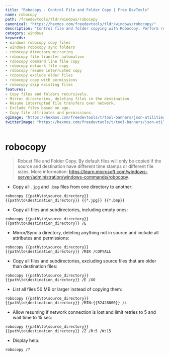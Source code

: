```yaml
---
title: "Robocopy - Control File and Folder Copy | Free DevTools"
name: robocopy
path: /freedevtools/tldr/windows/robocopy
canonical: "https://hexmos.com/freedevtools/tldr/windows/robocopy/"
description: "Control file and folder copying with Robocopy. Perform robust file transfers with advanced options for syncing and mirroring directories. Free online tool, no registration required."
category: windows
keywords:
- windows robocopy copy files
- windows robocopy sync folders
- robocopy directory mirroring
- robocopy file transfer automation
- robocopy command line file copy
- robocopy network file copy
- robocopy resume interrupted copy
- robocopy exclude older files
- robocopy copy with permissions
- robocopy skip existing files
features:
- Copy files and folders recursively.
- Mirror directories, deleting files in the destination.
- Resume interrupted file transfers over network.
- Exclude files based on age.
- Copy file attributes and permissions.
ogImage: "https://hexmos.com/freedevtools/t/tool-banners/json-utilities-banner.png"
twitterImage: "https://hexmos.com/freedevtools/t/tool-banners/json-utilities-banner.png"
---
```


# robocopy

> Robust File and Folder Copy.
> By default files will only be copied if the source and destination have different time stamps or different file sizes.
> More information: <https://learn.microsoft.com/windows-server/administration/windows-commands/robocopy>.

- Copy all `.jpg` and `.bmp` files from one directory to another:

`robocopy {{path\to\source_directory}} {{path\to\destination_directory}} {{*.jpg}} {{*.bmp}}`

- Copy all files and subdirectories, including empty ones:

`robocopy {{path\to\source_directory}} {{path\to\destination_directory}} /E`

- Mirror/Sync a directory, deleting anything not in source and include all attributes and permissions:

`robocopy {{path\to\source_directory}} {{path\to\destination_directory}} /MIR /COPYALL`

- Copy all files and subdirectories, excluding source files that are older than destination files:

`robocopy {{path\to\source_directory}} {{path\to\destination_directory}} /E /XO`

- List all files 50 MB or larger instead of copying them:

`robocopy {{path\to\source_directory}} {{path\to\destination_directory}} /MIN:{{52428800}} /L`

- Allow resuming if network connection is lost and limit retries to 5 and wait time to 15 sec:

`robocopy {{path\to\source_directory}} {{path\to\destination_directory}} /Z /R:5 /W:15`

- Display help:

`robocopy /?`

